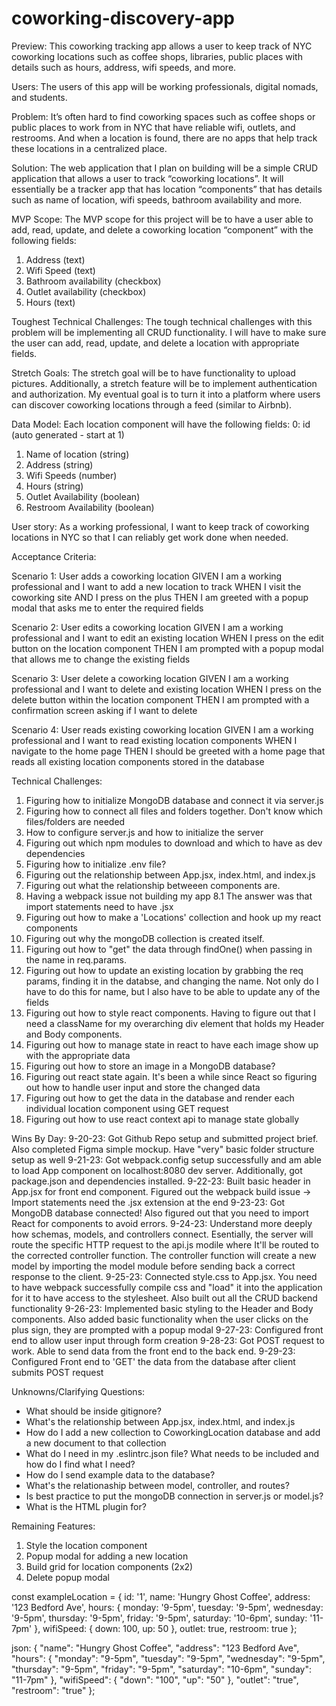 # coworking-discovery-app
Preview: This coworking tracking app allows a user to keep track of NYC coworking locations such as coffee shops, libraries, public places with details such as hours, address, wifi speeds, and more. 

Users: The users of this app will be working professionals, digital nomads, and students.

Problem: It’s often hard to find coworking spaces such as coffee shops or public places to work from in NYC that have reliable wifi, outlets, and restrooms. And when a location is found, there are no apps that help track these locations in a centralized place.  

Solution: The web application that I plan on building will be a simple CRUD application that allows a user to track “coworking locations”. It will essentially be a tracker app that has location “components” that has details such as name of location, wifi speeds, bathroom availability and more.  

MVP Scope: The MVP scope for this project will be to have a user able to add, read, update, and delete a coworking location “component” with the following fields: 
1. Address (text)
2. Wifi Speed (text)
3. Bathroom availability (checkbox)
4. Outlet availability (checkbox)
5. Hours (text)

Toughest Technical Challenges: The tough technical challenges with this problem will be implementing all CRUD functionality. I will have to make sure the user can add, read, update, and delete a location with appropriate fields. 

Stretch Goals: The stretch goal will be to have functionality to upload pictures. Additionally, a stretch feature will be to  implement authentication and authorization. My eventual goal is to turn it into a platform where users can discover coworking locations through a feed (similar to Airbnb). 

Data Model: 
Each location component will have the following fields:
0: id (auto generated - start at 1)
1. Name of location (string)
2. Address (string)
3. Wifi Speeds (number)
4. Hours (string)
5. Outlet Availability (boolean)
6. Restroom Availability (boolean)

User story: 
As a working professional, I want to keep track of coworking locations in NYC so that I can reliably get work done when needed.

Acceptance Criteria: 

Scenario 1: User adds a coworking location
GIVEN I am a working professional and I want to add a new location to track
WHEN I visit the coworking site
AND I press on the plus
THEN I am greeted with a popup modal that asks me to enter the required fields

Scenario 2: User edits a coworking location
GIVEN I am a working professional and I want to edit an existing location
WHEN I press on the edit button on the location component
THEN I am prompted with a popup modal that allows me to change the existing fields

Scenario 3: User delete a coworking location
GIVEN I am a working professional and I want to delete and existing location
WHEN I press on the delete button within the location component
THEN I am prompted with a confirmation screen asking if I want to delete

Scenario 4: User reads existing coworking location
GIVEN I am a working professional and I want to read existing location components
WHEN I navigate to the home page
THEN I should be greeted with a home page that reads all existing location components stored in the database


Technical Challenges:
1. Figuring how to initialize MongoDB database and connect it via server.js
2. Figuring how to connect all files and folders together. Don't know which files/folders are needed
3. How to configure server.js and how to initialize the server
4. Figuring out which npm modules to download and which to have as dev dependencies
5. Figuring how to initialize .env file?
6. Figuring out the relationship between App.jsx, index.html, and index.js
7. Figuring out what the relationship betweeen components are. 
8. Having a webpack issue not building my app
  8.1 The answer was that import statements need to have .jsx
9. Figuring out how to make a 'Locations' collection and hook up my react components
10. Figuring out why the mongoDB collection is created itself. 
11. Figuring out how to "get" the data through findOne() when passing in the name in req.params.
12. Figuring out how to update an existing location by grabbing the req params, finding it in the databse, and changing the name. Not only do I have to do this for name, but I also have to be able to update any of the fields
13. Figuring out how to style react components. Having to figure out that I need a className for my overarching div element that holds my Header and Body components.
14. Figuring out how to manage state in react to have each image show up with the appropriate data
15. Figuring out how to store an image in a MongoDB database?
16. Figuring out react state again. It's been a while since React so figuring out how to handle user input and store the changed data
17. Figuring out how to get the data in the database and render each individual location component using GET request
18. Figuring out how to use react context api to manage state globally


Wins By Day: 
9-20-23: Got Github Repo setup and submitted project brief. Also completed Figma simple mockup. Have "very" basic folder structure setup as well
9-21-23: Got webpack.config setup successfully and am able to load App component on localhost:8080 dev server. Additionally, got package.json and dependencies installed. 
9-22-23: Built basic header in App.jsx for front end component. Figured out the webpack build issue -> Import statements need the .jsx extension at the end
9-23-23: Got MongoDB database connected! Also figured out that you need to import React for components to avoid errors.
9-24-23: Understand more deeply how schemas, models, and controllers connect. Esentially, the server will route the specific HTTP request to the api.js modile where It'll be routed to the corrected controller function. The controller function will create a new model by importing the model module before sending back a correct response to the client.
9-25-23: Connected style.css to App.jsx. You need to have webpack successfully compile css and "load" it into the application for it to have access to the stylesheet. Also built out all the CRUD backend functionality
9-26-23: Implemented basic styling to the Header and Body components. Also added basic functionality when the user clicks on the plus sign, they are prompted with a popup modal
9-27-23: Configured front end to allow user input through form creation
9-28-23: Got POST request to work. Able to send data from the front end to the back end. 
9-29-23: Configured Front end to 'GET' the data from the database after client submits POST request

Unknowns/Clarifying Questions: 
- What should be inside gitignore?
- What's the relationship between App.jsx, index.html, and index.js
- How do I add a new collection to CoworkingLocation database and add a new document to that collection 
- What do I need in my .eslintrc.json file? What needs to be included and how do I find what I need?
- How do I send example data to the database?
- What's the relationaship between model, controller, and routes?
- Is best practice to put the mongoDB connection in server.js or model.js?
- What is the HTML plugin for?

Remaining Features:
1. Style the location component
2. Popup modal for adding a new location
3. Build grid for location components (2x2)
4. Delete popup modal


const exampleLocation = { 
  id: '1',
  name: 'Hungry Ghost Coffee',
  address: '123 Bedford Ave',
  hours: {
    monday: '9-5pm',
    tuesday: '9-5pm',
    wednesday: '9-5pm',
    thursday: '9-5pm',
    friday: '9-5pm',
    saturday: '10-6pm',
    sunday: '11-7pm'
  },
  wifiSpeed: {
    down: 100, 
    up: 50
  },
  outlet: true,
  restroom: true
};

json: 
{ 
  "name": "Hungry Ghost Coffee",
  "address": "123 Bedford Ave",
  "hours": {
    "monday": "9-5pm",
    "tuesday": "9-5pm",
    "wednesday": "9-5pm",
    "thursday": "9-5pm",
    "friday": "9-5pm",
    "saturday": "10-6pm",
    "sunday": "11-7pm"
  },
  "wifiSpeed": {
    "down": "100", 
    "up": "50"
  },
  "outlet": "true",
  "restroom": "true"
};
